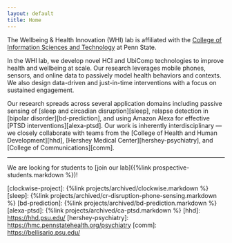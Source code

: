 ```yaml
---
layout: default
title: Home
---
```


The Wellbeing & Health Innovation (WHI) lab is affiliated with the
[College of Information Sciences and Technology][ist-link] at Penn
State.

In the WHI lab, we develop novel HCI and UbiComp technologies to
improve health and wellbeing at scale. Our research leverages
mobile phones, sensors, and online data to passively model health
behaviors and contexts. We also design data-driven and just-in-time
interventions with a focus on sustained engagement.

Our research spreads across several application domains including
passive sensing of [sleep and circadian disruption][sleep], relapse
detection in [bipolar disorder][bd-prediction], and using Amazon
Alexa for effective [PTSD interventions][alexa-ptsd]. Our work is
inherently interdisciplinary — we closely collaborate with teams
from the [College of Health and Human Development][hhd], [Hershey
Medical Center][hershey-psychiatry], and [College of Communications][comm].

---
We are looking for students to [join our lab]({%link prospective-students.markdown %})!

[ist-link]: https://ist.psu.edu/
[clockwise-project]: {%link projects/archived/clockwise.markdown %}
[sleep]: {%link projects/archived/cr-disruption-phone-sensing.markdown %}
[bd-prediction]: {%link projects/archived/bd-prediction.markdown %}
[alexa-ptsd]: {%link projects/archived/ca-ptsd.markdown %}
[hhd]: https://hhd.psu.edu/
[hershey-psychiatry]: https://hmc.pennstatehealth.org/psychiatry
[comm]: https://bellisario.psu.edu/
